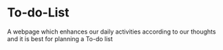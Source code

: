 # To-do-List
A webpage which enhances our daily activities according to our thoughts and it is best for planning a To-do list

